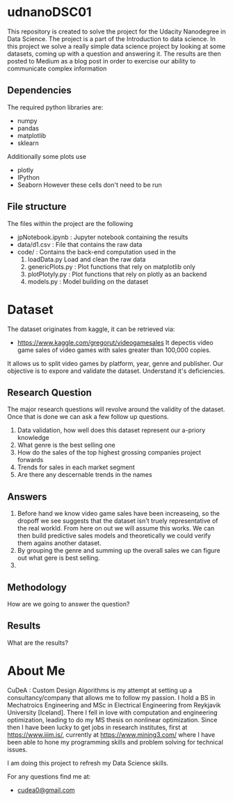 # udnanoDSC01
This repository is created to solve the project for the Udacity Nanodegree in Data Science. The project is a part of the Introduction to data science. 
In this project we solve a really simple data science project by looking at some datasets, coming up with a question and answering it. 
The results are then posted to Medium as a blog post in order to exercise our
ability to communicate complex information

## Dependencies
The required python libraries are:
- numpy
- pandas
- matplotlib
- sklearn

Additionally some plots use
- plotly
- IPython
- Seaborn
However these cells don't need to be run

## File structure
The files within the project are the following

- jpNotebook.ipynb   : Jupyter notebook containing the results
- data/d1.csv        : File that contains the raw data
- code/              : Contains the back-end computation used in the 
  1. loadData.py Load and clean the raw data
  2. genericPlots.py : Plot functions that rely on matplotlib only
  3. plotPlotyly.py  : Plot functions that rely on plotly as an backend
  4. models.py       : Model building on the dataset


# Dataset
The dataset originates from kaggle, it can be retrieved via:
- https://www.kaggle.com/gregorut/videogamesales
It depectis video game sales of video games with sales greater than 100,000  copies.

It allows us to split video games by platform, year, genre and publisher. Our objective is to expore and validate the dataset. Understand it's deficiencies.

## Research Question
The major research questions will revolve around the validity of the dataset. Once that is done we can ask a few follow up questions.

1. Data validation, how well does this dataset represent our a-priory knowledge
2. What genre is the best selling one
3. How do the sales of the top highest grossing companies project forwards
4. Trends for sales in each market segment
5. Are there any descernable trends in the names

## Answers

1. Before hand we know video game sales have been increaseing, so the dropoff we see suggests that the dataset isn't truely representative of the real workld. From here on out we will assume this works. We can then build predictive sales models and theoretically we could verify them agains another dataset.
2. By grouping the genre and summing up the overall sales we can figure out what gere is best selling.
3. 

## Methodology
How are we going to answer the question?

## Results
What are the results?

# About Me
CuDeA  : Custom Design Algorithms is my attempt at setting up a consultancy/company that allows me to follow my passion. I hold a BS in Mechatroics Engineering and MSc in Electrical Engineering from Reykjavik University [Iceland]. There I fell in love with computation and engineering optimization, leading to do my MS thesis on nonlinear optimization. Since then I have been lucky to get jobs in research institutes, first at https://www.iiim.is/, currently at https://www.mining3.com/ where I have been able to hone my programming skills and problem solving for technical issues. 

I am doing this project to refresh my Data Science skills.

For any questions find me at:
- cudea0@gmail.com
